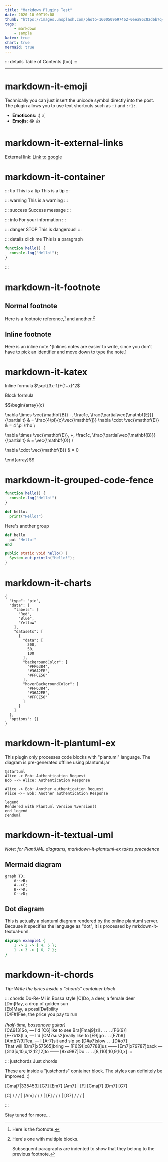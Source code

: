 ```yaml
---
title: "Markdown Plugins Test"
date: 2020-10-09T19:08
thumb: "https://images.unsplash.com/photo-1600509697462-0eea86c82d6b?q=75&fm=jpg&w=400&fit=max"
tags:
    - markdown
    - sample
katex: true
chart: true
mermaid: true
---
```

::: details Table of Contents
[toc]
:::

---

# markdown-it-emoji

Technically you can just insert the unicode symbol directly into the post. The plugin allows you to use text shortcuts such as `:)` and `:+1:`.

- **Emoticons:** :) :(
- **Emojis:** :joy: :+1:

# markdown-it-external-links

External link: [Link to google](https://www.google.com)

# markdown-it-container

::: tip This is a tip
This is a tip
:::

::: warning
This is a warning
:::

::: success
Success message
:::

::: info
For your information
:::

::: danger STOP
This is dangerous!
:::

::: details click me
This is a paragraph

```js
function hello() {
  console.log("Hello!");
}
```

:::

# markdown-it-footnote

## Normal footnote

Here is a footnote reference,[^1] and another.[^longnote]

[^1]: Here is the footnote.

[^longnote]: Here's one with multiple blocks.

    Subsequent paragraphs are indented to show that they
belong to the previous footnote.

## Inline footnote

Here is an inline note.^[Inlines notes are easier to write, since
you don't have to pick an identifier and move down to type the
note.]


# markdown-it-katex

Inline formula $\sqrt{3x-1}+(1+x)^2$

Block formula

$$\begin{array}{c}

\nabla \times \vec{\mathbf{B}} -\, \frac1c\, \frac{\partial\vec{\mathbf{E}}}{\partial t} &
= \frac{4\pi}{c}\vec{\mathbf{j}}    \nabla \cdot \vec{\mathbf{E}} & = 4 \pi \rho \\

\nabla \times \vec{\mathbf{E}}\, +\, \frac1c\, \frac{\partial\vec{\mathbf{B}}}{\partial t} & = \vec{\mathbf{0}} \\

\nabla \cdot \vec{\mathbf{B}} & = 0

\end{array}$$

# markdown-it-grouped-code-fence

```js [ex1-javascript]
function hello() {
  console.log("Hello!")
}
```

```python [ex1-python3]
def hello:
  print("Hello!")
```

Here's another group

```ruby [ex2-ruby]
def hello
  put "Hello!"
end
```

```java [ex2-java]
public static void hello() {
  System.out.println("Hello!");
}
```

# markdown-it-charts

```chart
{
  "type": "pie",
  "data": {
    "labels": [
      "Red",
      "Blue",
      "Yellow"
    ],
    "datasets": [
      {
        "data": [
          300,
          50,
          100
        ],
        "backgroundColor": [
          "#FF6384",
          "#36A2EB",
          "#FFCE56"
        ],
        "hoverBackgroundColor": [
          "#FF6384",
          "#36A2EB",
          "#FFCE56"
        ]
      }
    ]
  },
  "options": {}
}
```

# markdown-it-plantuml-ex

This plugin only processes code blocks with "plantuml" language. The diagram is pre-generated offline using plantuml.jar

```plantuml
@startuml
Alice -> Bob: Authentication Request
Bob --> Alice: Authentication Response

Alice -> Bob: Another authentication Request
Alice <-- Bob: Another authentication Response

legend
Rendered with Plantuml Version %version()
end legend
@enduml
```

# markdown-it-textual-uml

_Note: for PlantUML diagrams, markdown-it-plantuml-ex takes precedence_

## Mermaid diagram

```mermaid
graph TD;
    A-->B;
    A-->C;
    B-->D;
    C-->D;
```

## Dot diagram

This is actually a plantuml diagram rendered by the online plantuml server. Because it specifies the language as "dot", it is processed by mrkdown-it-textual-uml.

```dot
digraph example1 {
    1 -> 2 -> { 4, 5 };
    1 -> 3 -> { 6, 7 };
}
```

# markdown-it-chords

_Tip: Write the lyrics inside a "chords" container block_

::: chords Do-Re-Mi in Bossa style
[C]Do, a deer, a female deer\
[Dm]Ray, a drop of golden sun\
[Eb]May, a possi[D#]bility\
[D/F#]Fee, the price you pay to run\
\
*(half-time, bossanova guitar)*\
[CΔ913]So, — I'd [C6]like to see Bra[Fmaj9]zil . . . . .[F6(9)]\
[E-7b13]La, — I'd [CM7sus2]really like to [E9]go . . .[E7b9]\
[AmΔ7/9]Tea, — I [A-7]sit and sip so [D#ø7]slow . . .[D#o7]\
That will [Dm7|x57565]bring — [F6(9)|x87788]us —— [Em7|x79787]back — [G13|x,10,x,12,12,12]to —— [8xx987]Do . . . .[8,(10),10,9,10,x]
:::

::: justchords Just chords

These are inside a "justchords" container block. The styles can definitely be improved. :)

[Cmaj7|335453] [G7] [Em7] [Am7] | [F] [Cmaj7] [Dm7] [G7]

[C] / / / | [Am] / / / | [F] / / / | [G7] / / / |

:::

Stay tuned for more...
